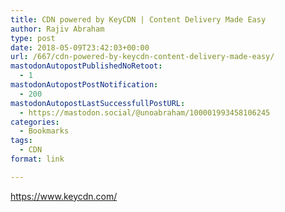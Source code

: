 ```yaml
---
title: CDN powered by KeyCDN | Content Delivery Made Easy
author: Rajiv Abraham
type: post
date: 2018-05-09T23:42:03+00:00
url: /667/cdn-powered-by-keycdn-content-delivery-made-easy/
mastodonAutopostPublishedNoRetoot:
  - 1
mastodonAutopostPostNotification:
  - 200
mastodonAutopostLastSuccessfullPostURL:
  - https://mastodon.social/@unoabraham/100001993458106245
categories:
  - Bookmarks
tags:
  - CDN
format: link

---
```

<https://www.keycdn.com/>